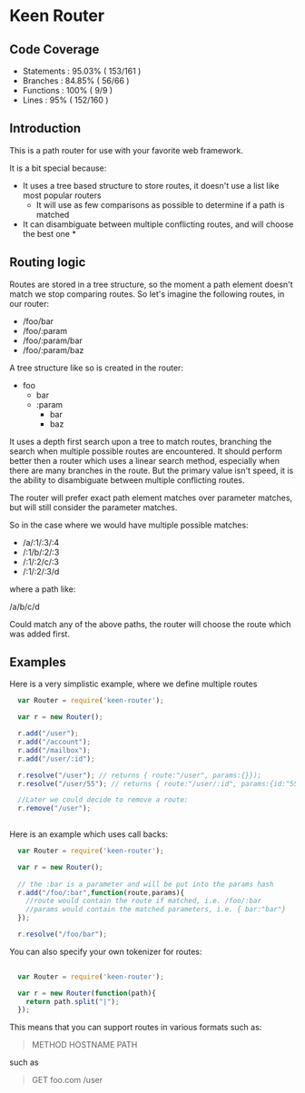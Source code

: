 # Keen Router

## Code Coverage

* Statements   : 95.03% ( 153/161 )
* Branches     : 84.85% ( 56/66 )
* Functions    : 100% ( 9/9 )
* Lines        : 95% ( 152/160 )

## Introduction

This is a path router for use with your favorite web framework. 

It is a bit special because:
  
  * It uses a tree based structure to store routes, it doesn't use a list like most popular routers
    * It will use as few comparisons as possible to determine if a path is matched
  * It can disambiguate between multiple conflicting routes, and will choose the best one
    * 

## Routing logic

Routes are stored in a tree structure, so the moment a path element doesn't match we
stop comparing routes. So let's imagine the following routes, in our router:

  * /foo/bar
  * /foo/:param
  * /foo/:param/bar
  * /foo/:param/baz

A tree structure like so is created in the router:

  * foo
    * bar
    * :param
      * bar
      * baz
  
It uses a depth first search upon a tree to match routes, branching the search when 
multiple possible routes are encountered. It should perform better then a router 
which uses a linear search method, especially when there are many branches in the
route. But the primary value isn't speed, it is the ability to disambiguate between
multiple conflicting routes.  

The router will prefer exact path element matches over parameter matches, but 
will still consider the parameter matches. 

So in the case where we would have multiple possible matches:
 
  * /a/:1/:3/:4 
  * /:1/b/:2/:3
  * /:1/:2/c/:3
  * /:1/:2/:3/d

where a path like:
  
  /a/b/c/d

Could match any of the above paths, the router will choose the route which 
was added first.  

## Examples

Here is a very simplistic example, where we define multiple routes

```javascript
  var Router = require('keen-router');

  var r = new Router();

  r.add("/user");
  r.add("/account");
  r.add("/mailbox");
  r.add("/user/:id");

  r.resolve("/user"); // returns { route:"/user", params:{}});
  r.resolve("/user/55"); // returns { route:"/user/:id", params:{id:"55"}});

  //Later we could decide to remove a route:
  r.remove("/user");
  
```

Here is an example which uses call backs:

```javascript
  var Router = require('keen-router');

  var r = new Router();
  
  // the :bar is a parameter and will be put into the params hash
  r.add("/foo/:bar",function(route,params){
    //route would contain the route if matched, i.e. /foo/:bar
    //params would contain the matched parameters, i.e. { bar:"bar"}
  });

  r.resolve("/foo/bar");
```  

You can also specify your own tokenizer for routes:

```javascript
  
  var Router = require('keen-router');

  var r = new Router(function(path){
    return path.split("|");
  });

```

This means that you can support routes in various formats such as:

> METHOD HOSTNAME PATH

such as

> GET foo.com /user



